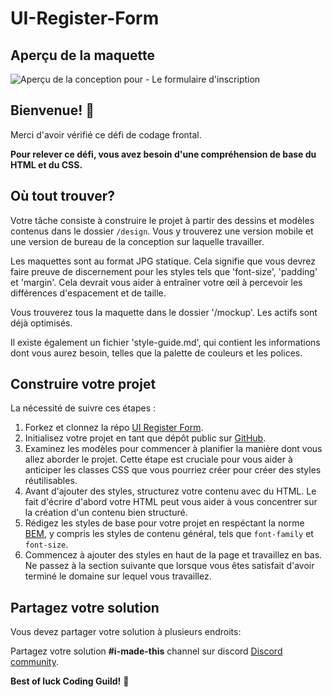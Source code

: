 # UI-Register-Form

## Aperçu de la maquette

![Aperçu de la conception pour - Le formulaire d'inscription](/design/Desktop-1280px.jpg)

## Bienvenue! 👋

Merci d'avoir vérifié ce défi de codage frontal.

**Pour relever ce défi, vous avez besoin d'une compréhension de base du HTML et du CSS.**

## Où tout trouver?

Votre tâche consiste à construire le projet à partir des dessins et modèles contenus dans le dossier `/design`. Vous y trouverez une version mobile et une version de bureau de la conception sur laquelle travailler.

Les maquettes sont au format JPG statique. Cela signifie que vous devrez faire preuve de discernement pour les styles tels que 'font-size', 'padding' et 'margin'. Cela devrait vous aider à entraîner votre œil à percevoir les différences d'espacement et de taille.

Vous trouverez tous la maquette dans le dossier '/mockup'. Les actifs sont déjà optimisés.

Il existe également un fichier 'style-guide.md', qui contient les informations dont vous aurez besoin, telles que la palette de couleurs et les polices.

## Construire votre projet

La nécessité de suivre ces étapes :

1. Forkez et clonnez la répo [UI Register Form](https://github.com/aymanebenhima/UI-Register-Form).
2. Initialisez votre projet en tant que dépôt public sur [GitHub](https://github.com/).
3. Examinez les modèles pour commencer à planifier la manière dont vous allez aborder le projet. Cette étape est cruciale pour vous aider à anticiper les classes CSS que vous pourriez créer pour créer des styles réutilisables.
4. Avant d'ajouter des styles, structurez votre contenu avec du HTML. Le fait d'écrire d'abord votre HTML peut vous aider à vous concentrer sur la création d'un contenu bien structuré.
5. Rédigez les styles de base pour votre projet en respéctant la norme [BEM](http://getbem.com/), y compris les styles de contenu général, tels que `font-family` et `font-size`.
6. Commencez à ajouter des styles en haut de la page et travaillez en bas. Ne passez à la section suivante que lorsque vous êtes satisfait d'avoir terminé le domaine sur lequel vous travaillez.

## Partagez votre solution

Vous devez partager votre solution à plusieurs endroits:

Partagez votre solution **#i-made-this** channel sur discord [Discord community](https://discord.com/channels/796004789359476736/797776487998685214).

**Best of luck Coding Guild!** 🚀